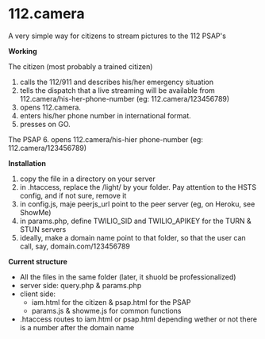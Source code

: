 # 112.camera
A very simple way for citizens to stream pictures to the 112 PSAP's

__Working__

The citizen (most probably a trained citizen) 
1. calls the 112/911 and describes his/her emergency situation
2. tells the dispatch that a live streaming will be available from 112.camera/his-her-phone-number (eg: 112.camera/123456789)
3. opens 112.camera.
4. enters his/her phone number in international format.
5. presses on GO.

The PSAP
6. opens 112.camera/his-hier phone-number (eg: 112.camera/123456789)

__Installation__

1. copy the file in a directory on your server
2. in .htaccess, replace the /light/ by your folder. Pay attention to the HSTS config, and if not sure, remove it
3. in config.js, maje peerjs_url point to the peer server (eg, on Heroku, see ShowMe)
4. in params.php, define TWILIO_SID and TWILIO_APIKEY for the TURN & STUN servers
5. ideally, make a domain name point to that folder, so that the user can call, say, domain.com/123456789

__Current structure__

 - All the files in the same folder (later, it shuold be professionalized)
 - server side: query.php & params.php
 - client side: 
   - iam.html for the citizen & psap.html for the PSAP
   - params.js & showme.js for common functions
 - .htaccess routes to iam.html or psap.html depending wether or not there is a number after the domain name
 
 
 

